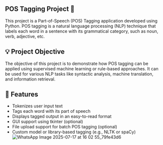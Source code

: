 ## POS Tagging Project 📝

This project is a Part-of-Speech (POS) Tagging application developed using Python. POS tagging is a natural language processing (NLP) technique that labels each word in a sentence with its grammatical category, such as noun, verb, adjective, etc.

## 💡 Project Objective

The objective of this project is to demonstrate how POS tagging can be applied using supervised machine learning or rule-based approaches. It can be used for various NLP tasks like syntactic analysis, machine translation, and information retrieval.

## 🚀 Features

- Tokenizes user input text
- Tags each word with its part of speech
- Displays tagged output in an easy-to-read format
- GUI support using tkinter (optional)
- File upload support for batch POS tagging (optional)
- Custom model or library-based tagging (e.g., NLTK or spaCy)
  ![WhatsApp Image 2025-07-17 at 16 02 55_79fe43d6](https://github.com/user-attachments/assets/df603555-5e42-4c3d-a7d0-5b56b4c90b53)

